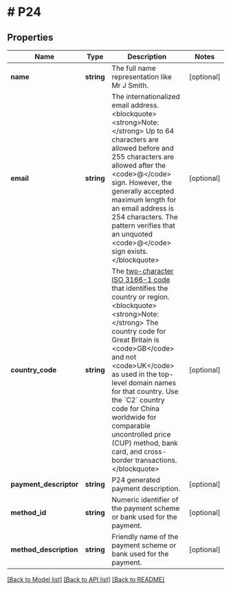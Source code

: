 # # P24

## Properties

Name | Type | Description | Notes
------------ | ------------- | ------------- | -------------
**name** | **string** | The full name representation like Mr J Smith. | [optional]
**email** | **string** | The internationalized email address.&lt;blockquote&gt;&lt;strong&gt;Note:&lt;/strong&gt; Up to 64 characters are allowed before and 255 characters are allowed after the &lt;code&gt;@&lt;/code&gt; sign. However, the generally accepted maximum length for an email address is 254 characters. The pattern verifies that an unquoted &lt;code&gt;@&lt;/code&gt; sign exists.&lt;/blockquote&gt; | [optional]
**country_code** | **string** | The [two-character ISO 3166-1 code](/api/rest/reference/country-codes/) that identifies the country or region.&lt;blockquote&gt;&lt;strong&gt;Note:&lt;/strong&gt; The country code for Great Britain is &lt;code&gt;GB&lt;/code&gt; and not &lt;code&gt;UK&lt;/code&gt; as used in the top-level domain names for that country. Use the &#x60;C2&#x60; country code for China worldwide for comparable uncontrolled price (CUP) method, bank card, and cross-border transactions.&lt;/blockquote&gt; | [optional]
**payment_descriptor** | **string** | P24 generated payment description. | [optional]
**method_id** | **string** | Numeric identifier of the payment scheme or bank used for the payment. | [optional]
**method_description** | **string** | Friendly name of the payment scheme or bank used for the payment. | [optional]

[[Back to Model list]](../../README.md#models) [[Back to API list]](../../README.md#endpoints) [[Back to README]](../../README.md)
